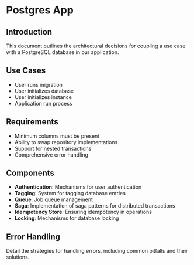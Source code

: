 # Postgres App

## Introduction
This document outlines the architectural decisions for coupling a use case with a PostgreSQL database in our application.

## Use Cases
- User runs migration
- User initializes database
- User initializes instance
- Application run process

## Requirements
- Minimum columns must be present
- Ability to swap repository implementations
- Support for nested transactions
- Comprehensive error handling

## Components
- **Authentication**: Mechanisms for user authentication
- **Tagging**: System for tagging database entries
- **Queue**: Job queue management
- **Saga**: Implementation of saga patterns for distributed transactions
- **Idempotency Store**: Ensuring idempotency in operations
- **Locking**: Mechanisms for database locking

## Error Handling
Detail the strategies for handling errors, including common pitfalls and their solutions.
